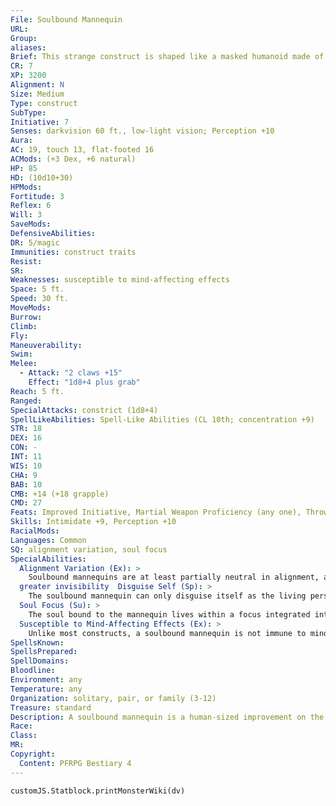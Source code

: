 ```yaml
---
File: Soulbound Mannequin
URL: 
Group: 
aliases: 
Brief: This strange construct is shaped like a masked humanoid made of wood and porcelain.
CR: 7
XP: 3200
Alignment: N
Size: Medium
Type: construct
SubType: 
Initiative: 7
Senses: darkvision 60 ft., low-light vision; Perception +10
Aura: 
AC: 19, touch 13, flat-footed 16
ACMods: (+3 Dex, +6 natural)
HP: 85
HD: (10d10+30)
HPMods: 
Fortitude: 3
Reflex: 6
Will: 3
SaveMods: 
DefensiveAbilities: 
DR: 5/magic
Immunities: construct traits
Resist: 
SR: 
Weaknesses: susceptible to mind-affecting effects
Space: 5 ft.
Speed: 30 ft.
MoveMods: 
Burrow: 
Climb: 
Fly: 
Maneuverability: 
Swim: 
Melee: 
  - Attack: "2 claws +15"
    Effect: "1d8+4 plus grab"
Reach: 5 ft.
Ranged: 
SpecialAttacks: constrict (1d8+4)
SpellLikeAbilities: Spell-Like Abilities (CL 10th; concentration +9)   At Will-detect poison, light, mage hand, open/close, prestidigitation   3/day-alarm, feather fall, hold portal   1/day-disguise self (see below), levitate, one additional ability based on alignment (see below)
STR: 18
DEX: 16
CON: -
INT: 11
WIS: 10
CHA: 9
BAB: 10
CMB: +14 (+18 grapple)
CMD: 27
Feats: Improved Initiative, Martial Weapon Proficiency (any one), Throw Anything, Toughness, Weapon Focus (claw)
Skills: Intimidate +9, Perception +10
RacialMods: 
Languages: Common
SQ: alignment variation, soul focus
SpecialAbilities:
  Alignment Variation (Ex): >
    Soulbound mannequins are at least partially neutral in alignment, although they can also be chaotic, evil, good, or lawful. They have an alignment-dependent spell-like ability usable once per day as listed below. • Chaotic Neutral: confusion (DC 13) • Lawful Neutral: fear (DC 13) • Neutral: hold monster (DC 13) • Neutral Evil: enervation • Neutral Good:
  greater invisibility  Disguise Self (Sp): >
    The soulbound mannequin can only disguise itself as the living person it used to be at approximately the age it was when its soul was used to make the mannequin (this allows it to take the appearance of another creature type).
  Soul Focus (Su): >
    The soul bound to the mannequin lives within a focus integrated into the doll or its apparel, typically a carved mask. As long as this soul focus remains intact, it can be used to animate another mannequin, at the same cost as creating a new soulbound mannequin. The new mannequin retains its personality and memories. A soul focus has hardness 8, 12 hit points, and a break DC of 20.
  Susceptible to Mind-Affecting Effects (Ex): >
    Unlike most constructs, a soulbound mannequin is not immune to mind-affecting effects.
SpellsKnown: 
SpellsPrepared: 
SpellDomains: 
Bloodline: 
Environment: any
Temperature: any
Organization: solitary, pair, or family (3-12)
Treasure: standard
Description: A soulbound mannequin is a human-sized improvement on the soulbound doll (Pathfinder RPG Bestiary 2 255). The binding process is sophisticated enough to leave much of the soul's personality intact. Most are crafted to allow a faithful servant to remain with a prestigious family or to allow a dying loved one to remain among the living in a limited way. Because the mannequin's face is expressionless and its voice has little inf lection, it carries several masks that it uses to convey emotions. It often serves its creator as a bodyguard, companion, servant, sentry, or even paramour.  Construction  A soulbound mannequin is made from wood or porcelain, with one expertly carved mask worth at least 500 gp to serve as the soul focus. Creation requires a soul fragment from a creature who dies at some point during the creation of the mannequin (this doesn't prevent the rest of the soul from continuing on to the afterlife or prevent the body from later being revived). An unwilling soul can resist the procedure with a successful DC 20 Will save.  SOULBOUND MANNEQUIN  CL 7th; Price 16,500 gp  Construction  Requirements Craft Construct, disguise self, false life, lesser geas, magic jar, minor creation, soul of a living creature who dies or is slain during the creation process; Skill Craft (sculptures); Cost 8,500 gp
Race: 
Class: 
MR: 
Copyright:
  Content: PFRPG Bestiary 4
---
```

```dataviewjs
customJS.Statblock.printMonsterWiki(dv)
```
